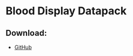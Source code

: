 # Blood Display Datapack

## Download:
+ [GitHub](https://github.com/NanasCraft/Blood-Display-Datapack-/releases)
